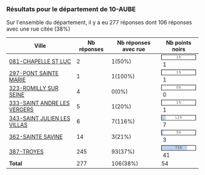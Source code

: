 ### Résultats pour le département de 10-AUBE

Sur l'ensemble du département, il y a eu 277 réponses dont 106 réponses avec une rue citée (38%)

| Ville | Nb réponses | Nb réponses avec rue | Nb points noirs |
|-------------|-------------|----------------------|-----------------|
|<a href='081-CHAPELLE ST LUC.md'>081-CHAPELLE ST LUC</a>|2|1(50%)|<img src="../../img/bar_1.gif" />&nbsp;1|
|<a href='297-PONT SAINTE MARIE.md'>297-PONT SAINTE MARIE</a>|1|1(100%)|<img src="../../img/bar_1.gif" />&nbsp;1|
|<a href='323-ROMILLY SUR SEINE.md'>323-ROMILLY SUR SEINE</a>|4|0(0%)|<img src="../../img/bar_0.gif" />&nbsp;0|
|<a href='333-SAINT ANDRE LES VERGERS.md'>333-SAINT ANDRE LES VERGERS</a>|5|1(20%)|<img src="../../img/bar_1.gif" />&nbsp;1|
|<a href='343-SAINT JULIEN LES VILLAS.md'>343-SAINT JULIEN LES VILLAS</a>|6|7(116%)|<img src="../../img/bar_12.gif" />&nbsp;7|
|<a href='362-SAINTE SAVINE.md'>362-SAINTE SAVINE</a>|14|3(21%)|<img src="../../img/bar_5.gif" />&nbsp;3|
|<a href='387-TROYES.md'>387-TROYES</a>|245|93(37%)|<img src="../../img/bar_75.gif" />&nbsp;41|
| **Total** |277|106(38%)|54|
